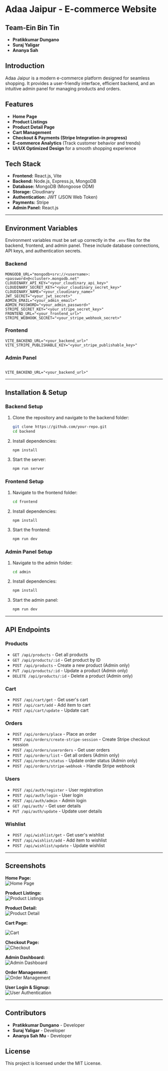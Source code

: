 # Adaa Jaipur - E-commerce Website 
## Team-Ein Bin Tin
- **Pratikkumar Dungano**
- **Suraj Yaligar**
- **Ananya Sah**

## Introduction
Adaa Jaipur is a modern e-commerce platform designed for seamless shopping. It provides a user-friendly interface, efficient backend, and an intuitive admin panel for managing products and orders.

## Features
- **Home Page**
- **Product Listings**
- **Product Detail Page**
- **Cart Management**
- **Checkout & Payments (Stripe Integration-in progress)**
- **E-commerce Analytics** (Track customer behavior and trends)
- **UI/UX Optimized Design** for a smooth shopping experience

## Tech Stack
- **Frontend:** React.js, Vite
- **Backend:** Node.js, Express.js, MongoDB
- **Database:** MongoDB (Mongoose ODM)
- **Storage:** Cloudinary
- **Authentication:** JWT (JSON Web Token)
- **Payments:** Stripe
- **Admin Panel:** React.js

---
## Environment Variables
Environment variables must be set up correctly in the `.env` files for the backend, frontend, and admin panel. These include database connections, API keys, and authentication secrets.

### Backend
```
MONGODB_URL="mongodb+srv://<username>:<password>@<cluster>.mongodb.net"
CLOUDINARY_API_KEY="<your_cloudinary_api_key>"
CLOUDINARY_SECRET_KEY="<your_cloudinary_secret_key>"
CLOUDINARY_NAME="<your_cloudinary_name>"
JWT_SECRET="<your_jwt_secret>"
ADMIN_EMAIL="<your_admin_email>"
ADMIN_PASSWORD="<your_admin_password>"
STRIPE_SECRET_KEY="<your_stripe_secret_key>"
FRONTEND_URL="<your_frontend_url>"
STRIPE_WEBHOOK_SECRET="<your_stripe_webhook_secret>"

```

### Frontend
```
VITE_BACKEND_URL="<your_backend_url>"
VITE_STRIPE_PUBLISHABLE_KEY="<your_stripe_publishable_key>"

```

### Admin Panel
```

VITE_BACKEND_URL="<your_backend_url>"
```

---
## Installation & Setup
### Backend Setup
1. Clone the repository and navigate to the backend folder:
   ```sh
   git clone https://github.com/your-repo.git
   cd backend
   ```
2. Install dependencies:
   ```sh
   npm install
   ```
3. Start the server:
   ```sh
   npm run server
   ```

### Frontend Setup
1. Navigate to the frontend folder:
   ```sh
   cd frontend
   ```
2. Install dependencies:
   ```sh
   npm install
   ```
3. Start the frontend:
   ```sh
   npm run dev
   ```

### Admin Panel Setup
1. Navigate to the admin folder:
   ```sh
   cd admin
   ```
2. Install dependencies:
   ```sh
   npm install
   ```
3. Start the admin panel:
   ```sh
   npm run dev
   ```

---
## API Endpoints
### Products
- `GET /api/products` - Get all products
- `GET /api/products/:id` - Get product by ID
- `POST /api/products` - Create a new product (Admin only)
- `PUT /api/products/:id` - Update a product (Admin only)
- `DELETE /api/products/:id` - Delete a product (Admin only)

### Cart
- `POST /api/cart/get` - Get user's cart
- `POST /api/cart/add` - Add item to cart
- `POST /api/cart/update` - Update cart

### Orders
- `POST /api/orders/place` - Place an order
- `POST /api/orders/create-stripe-session` - Create Stripe checkout session
- `POST /api/orders/userorders` - Get user orders
- `POST /api/orders/list` - Get all orders (Admin only)
- `POST /api/orders/status` - Update order status (Admin only)
- `POST /api/orders/stripe-webhook` - Handle Stripe webhook

### Users
- `POST /api/auth/register` - User registration
- `POST /api/auth/login` - User login
- `POST /api/auth/admin` - Admin login
- `GET /api/auth/` - Get user details
- `PUT /api/auth/update` - Update user details

### Wishlist
- `POST /api/wishlist/get` - Get user's wishlist
- `POST /api/wishlist/add` - Add item to wishlist
- `POST /api/wishlist/update` - Update wishlist

---
## Screenshots 
**Home Page:**  
![Home Page](./frontend/src/assets/home1.png)

**Product Listings:**  
![Product Listings](./frontend/src/assets/listing1.png)

**Product Detail:**  
![Product Detail](./frontend/src/assets/product1.png)

**Cart Page:**  

![Cart](./frontend/src/assets/cart1.png)

**Checkout Page:**  
![Checkout](./frontend/src/assets/checkout1.png)

**Admin Dashboard:**  
![Admin Dashboard](./frontend/src/assets/dashboard1.png)

**Order Management:**  
   ![Order Management](./frontend/src/assets/orders1.png)

**User Login & Signup:**  
![User Authentication](./frontend/src/assets/login1.png)



---
## Contributors
- **Pratikkumar Dungano** - Developer
- **Suraj Yaligar** - Developer
- **Ananya Sah Mu** - Developer

## License
This project is licensed under the MIT License.

